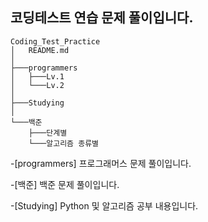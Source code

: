 ## 코딩테스트 연습 문제 풀이입니다.


```
Coding_Test_Practice
│   README.md
│    
├───programmers
│   ├───Lv.1
│   └───Lv.2
│
├───Studying
│   
└───백준
    ├───단계별
    └───알고리즘 종류별
```

-[programmers] 프로그래머스 문제 풀이입니다.

-[백준] 백준 문제 풀이입니다.

-[Studying] Python 및 알고리즘 공부 내용입니다.
